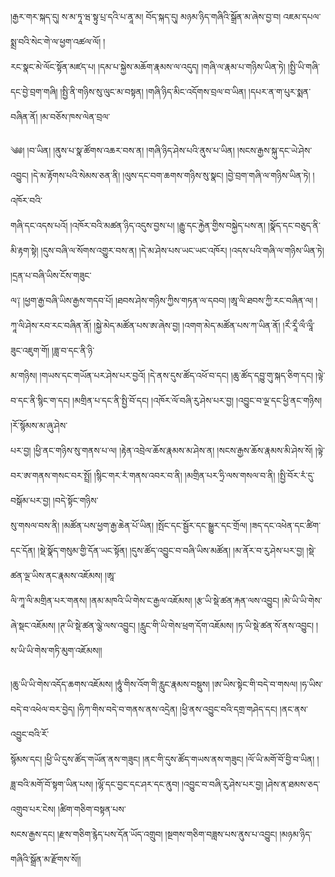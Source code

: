 ﻿  
།རྒྱར་གར་སྐད་དུ། ས་མ་ཏཱ་ཝ་སྟུ་པྲ་དའི་པ་ནཱ་མ། བོད་སྐད་དུ། མཉམ་ཉིད་གཞིའི་སྒྲོན་མ་ཞེས་བྱ་བ། འཇམ་དཔལ་སྨྲ་བའི་སེང་གེ་ལ་ཕྱག་འཚལ་ལོ། །  
རང་སྣང་མེ་ལོང་སྟོན་མཛད་པ། །དམ་པ་སྐྱེས་མཆོག་རྣམས་ལ་འདུད། །གཞི་ལ་རྣམ་པ་གཉིས་ཡིན་ཏེ། །སྤྱི་ཡི་གཞི་དང་བྱེ་བྲག་གཞི། །སྤྱི་ནི་གཉིས་སུ་ལུང་མ་བསྟན། །གཞི་ཉིད་མིང་འདོགས་བྲལ་བ་ཡིན། །དཔར་ན་ག་པུར་སྨན་བཞིན་ནོ། །མ་བཅོས་ཁས་ལེན་བྲལ་  
  
༄༅། །བ་ཡིན། །ནུས་པ་སྣ་ཚོགས་འཆར་བས་ན། །གཞི་ཉིད་ཤེས་པའི་ནུས་པ་ཡིན། །སངས་རྒྱས་སྐུ་དང་ཡེ་ཤེས་འབྱུང། །དེ་མ་རྟོགས་པའི་སེམས་ཅན་ནི། །ལུས་དང་བག་ཆགས་གཉིས་སུ་སྣང། །བྱེ་བྲག་གཞི་ལ་གཉིས་ཡིན་ཏེ། །འཁོར་བའི་  
གཞི་དང་འདས་པའོ། །འཁོར་བའི་མཚན་ཉིད་འདུས་བྱས་པ། །རྒྱུ་དང་རྐྱེན་གྱིས་བསྐྱེད་པས་ན། །སྣོད་དང་བཅུད་ནི་མི་རྟག་སྟེ། །དུས་བཞི་ལ་སོགས་འགྱུར་བས་ན། །དེ་མ་ཤེས་པས་ཡང་ཡང་འཁོར། །འདས་པའི་གཞི་ལ་གཉིས་ཡིན་ཏེ། །དྲན་པ་བཞི་ཡིས་ངོས་གཟུང་  
ལ༑ །ཕྱག་རྒྱ་བཞི་ཡིས་རྒྱས་གདབ་པོ། །ཐབས་ཤེས་གཉིས་ཀྱིས་གཏན་ལ་དབབ། །ཨཱ་ལི་ཐབས་ཀྱི་རང་བཞིན་ལ། །ཀཱ་ལི་ཤེས་རབ་རང་བཞིན་ནོ། །སྐྱེ་མེད་མཚོན་པས་ཨ་ཞེས་བྱ། །འགག་མེད་མཚོན་པས་ཀ་ཡིན་ནོ། །རྀ་རཱྀ་ལྀ་ལཱྀ་ཟུང་འཇུག་གོ། །ཟླ་བ་དང་ནི་ཉི་  
མ་གཉིས། །གཡས་དང་གཡོན་པར་ཤེས་པར་བྱའོ། །དེ་ནས་དུས་ཚོད་འཕོ་བ་དང། །ཆུ་ཚོད་དབྱུ་གུ་སྐད་ཅིག་དང། །ལྟེ་བ་དང་ནི་སྙིང་ག་དང། །མགྲིན་པ་དང་ནི་སྤྱི་བོ་དང། །འཁོར་ལོ་བཞི་རུ་ཤེས་པར་བྱ། །འབྱུང་བ་ལྔ་དང་ཕྱི་ནང་གཉིས། །རོ་སྙོམས་མ་ཞུ་ཤེས་  
པར་བྱ། །ཕྱི་ནང་གཉིས་སུ་གནས་པ་ལ། །རྟེན་འབྲེལ་ཆོས་རྣམས་མ་ཤེས་ན། །སངས་རྒྱས་ཆོས་རྣམས་མི་ཤེས་སོ། །ལྟེ་བར་ཨ་གནས་གསང་བར་སྤྲོ། །སྙིང་གར་རཾ་གནས་འབར་བ་ནི། །མགྲིན་པར་ཧྲི་ལས་གསལ་བ་ནི། །སྤྱི་བོར་རཾ་དུ་བསྒོམ་པར་བྱ། །བདེ་སྟོང་གཉིས་  
སུ་གསལ་བས་ནི། །མཚོན་པས་ཕྱག་རྒྱ་ཆེན་པོ་ཡིན། །སྤོང་དང་སྦྱོར་དང་སྒྱུར་དང་གྲོལ། །ཟད་དང་འཕེན་དང་ཚིག་དང་དོན། །སྡེ་སྣོད་གསུམ་གྱི་དོན་ཡང་སྟོན། །དུས་ཚོད་འབྱུང་བ་བཞི་ཡིས་མཚོན། །མ་ནོར་བ་རུ་ཤེས་པར་བྱ། །སྡེ་ཚན་ལྔ་ཡིས་ནང་རྣམས་འཇོམས། །ཨཱ་  
ལི་ཀཱ་ལི་མགྲིན་པར་གནས། །ནམ་མཁའི་ཡི་གེས་ང་རྒྱལ་འཇོམས། །རྩ་ཡི་སྡེ་ཚན་རྐན་ལས་འབྱུང། །མེ་ཡི་ཡི་གེས་ཞེ་སྡང་འཇོམས། །ཊ་ཡི་སྡེ་ཚན་ལྕེ་ལས་འབྱུང། །རླུང་གི་ཡི་གེས་ཕྲག་དོག་འཇོམས། །ཏ་ཡི་སྡེ་ཚན་སོ་ནས་འབྱུང། །ས་ཡི་ཡི་གེས་གཏི་མུག་འཇོམས།།  
  
།ཆུ་ཡི་ཡི་གེས་འདོད་ཆགས་འཇོམས། །ཧཱུཾ་གིས་འོག་གི་རླུང་རྣམས་བསྡུས། །ཨ་ཡིས་སྟེང་གི་བདེ་བ་གསལ། །ཧ་ཡིས་བདེ་བ་འཕེལ་བར་བྱེད། །ཧིཀ་གིས་བདེ་བ་གནས་ནས་འདྲེན། །ཕྱི་ནས་འབྱུང་བའི་དགྲ་གཤེད་དང། །ནང་ནས་འབྱུང་བའི་རོ་  
སྙོམས་དང། །ཕྱི་ཡི་དུས་ཚོད་གཡོན་ནས་གཟུང། །ནང་གི་དུས་ཚོད་གཡས་ནས་གཟུང། །ལོ་ཡི་མགོ་བོ་བྱི་བ་ཡིན། །ཟླ་བའི་མགོ་བོ་སྟག་ཡིན་པས། །ལྷོ་དང་བྱང་དང་ཤར་དང་ནུབ། །འབྱུང་བ་བཞི་རུ་ཤེས་པར་བྱ། །ཤེས་ན་ཐམས་ཅད་འགྲུབ་པར་ངེས། །ཚིག་གཅིག་བསྟན་པས་  
སངས་རྒྱས་དང། །རྫས་གཅིག་རྙེད་པས་དོན་ཡོད་འགྲུབ། །སྔགས་གཅིག་བཟླས་པས་ནུས་པ་འབྱུང། །མཉམ་ཉིད་གཞིའི་སྒྲོན་མ་རྫོགས་སོ།།  
  
  
